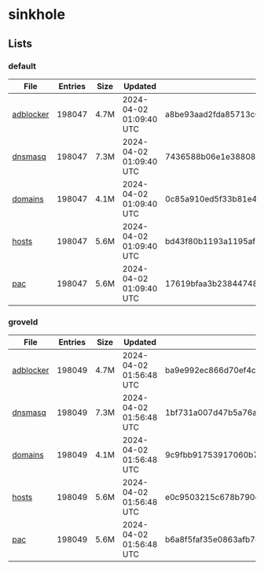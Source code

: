 # sinkhole

## Lists

### default

|File|Entries|Size|Updated|Hash|
|-|-|-|-|-|
|[adblocker](https://raw.githubusercontent.com/groveld/sinkhole/lists/default/adblocker.txt)|198047|4.7M|2024-04-02 01:09:40 UTC|a8be93aad2fda85713c68f527439a2fd237dbc93afe3ad3e576c7e08805e1e0f|
|[dnsmasq](https://raw.githubusercontent.com/groveld/sinkhole/lists/default/dnsmasq.txt)|198047|7.3M|2024-04-02 01:09:40 UTC|7436588b06e1e388088df4a20a31e843aae911493f838d38dcf6b7d26dc02d3e|
|[domains](https://raw.githubusercontent.com/groveld/sinkhole/lists/default/domains.txt)|198047|4.1M|2024-04-02 01:09:40 UTC|0c85a910ed5f33b81e488a859ef4c917da0a921f090b8a68ddc8e05b57f0f122|
|[hosts](https://raw.githubusercontent.com/groveld/sinkhole/lists/default/hosts.txt)|198047|5.6M|2024-04-02 01:09:40 UTC|bd43f80b1193a1195afba64d903b52e428dc988bb5a7664843a0221e76d2a686|
|[pac](https://raw.githubusercontent.com/groveld/sinkhole/lists/default/pac.txt)|198047|5.6M|2024-04-02 01:09:40 UTC|17619bfaa3b238447488c09f058c5eec8b8d6568b9da980ff692c9d0e9a7502d|

### groveld

|File|Entries|Size|Updated|Hash|
|-|-|-|-|-|
|[adblocker](https://raw.githubusercontent.com/groveld/sinkhole/lists/groveld/adblocker.txt)|198049|4.7M|2024-04-02 01:56:48 UTC|ba9e992ec866d70ef4c7bff2f460be3fd3a47727d6924c551fe90d0c6d14499e|
|[dnsmasq](https://raw.githubusercontent.com/groveld/sinkhole/lists/groveld/dnsmasq.txt)|198049|7.3M|2024-04-02 01:56:48 UTC|1bf731a007d47b5a76aabcc2e0b2b7f5d9c2078b3be2306ea294a0a3a581d0d4|
|[domains](https://raw.githubusercontent.com/groveld/sinkhole/lists/groveld/domains.txt)|198049|4.1M|2024-04-02 01:56:48 UTC|9c9fbb91753917060b764656f4b215b6aba73f9b7247a9afc35a38d8f59dd1c7|
|[hosts](https://raw.githubusercontent.com/groveld/sinkhole/lists/groveld/hosts.txt)|198049|5.6M|2024-04-02 01:56:48 UTC|e0c9503215c678b790d80b1b0d245f56885fd6d016fe0cd8fac0b9db64b58dd0|
|[pac](https://raw.githubusercontent.com/groveld/sinkhole/lists/groveld/pac.txt)|198049|5.6M|2024-04-02 01:56:48 UTC|b6a8f5faf35e0863afb7ecb4907c7002f28611117a42cf4a6b1d4168e624efa4|
